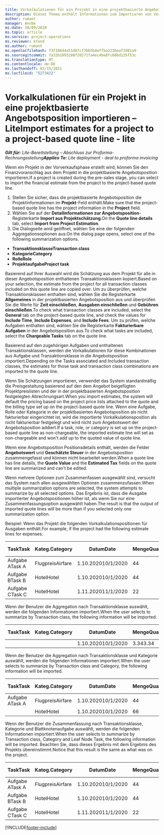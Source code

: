 ```yaml
---
title: Vorkalkulationen für ein Projekt in eine projektbasierte Angebotsposition importieren – Lite
description: Dieses Thema enthält Informationen zum Importieren von Vorkalkulationen aus einem Projekt in eine Angebotsposition.
author: rumant
manager: Annbe
ms.date: 10/09/2020
ms.topic: article
ms.service: project-operations
ms.reviewer: kfend
ms.author: rumant
ms.openlocfilehash: f3f18644a51d87cf3bb5b4effba2236eaf3d81a9
ms.sourcegitcommit: fa32b1893286f20271fa4ec4be8fc68bd135f53c
ms.translationtype: HT
ms.contentlocale: de-DE
ms.lasthandoff: 02/15/2021
ms.locfileid: "5273422"
---
```

# <a name="import-estimates-for-a-project-to-a-project-based-quote-line---lite"></a><span data-ttu-id="e22de-103">Vorkalkulationen für ein Projekt in eine projektbasierte Angebotsposition importieren – Lite</span><span class="sxs-lookup"><span data-stu-id="e22de-103">Import estimates for a project to a project-based quote line - lite</span></span>

<span data-ttu-id="e22de-104">_**Gilt für:** Lite-Bereitstellung – Abschluss zur Proforma-Rechnungsstellung_</span><span class="sxs-lookup"><span data-stu-id="e22de-104">_**Applies To:** Lite deployment - deal to proforma invoicing_</span></span>

<span data-ttu-id="e22de-105">Wenn ein Projekt in der Vorverkaufsphase erstellt wird, können Sie den Finanzvoranschlag aus dem Projekt in die projektbasierte Angebotsposition importieren.</span><span class="sxs-lookup"><span data-stu-id="e22de-105">If a project is created during the pre-sales stage, you can select to import the financial estimate from the project to the project-based quote line.</span></span>

1. <span data-ttu-id="e22de-106">Stellen Sie sicher, dass die projektbasierte Angebotsposition die Projektinformationen im **Projekt**-Feld enthält.</span><span class="sxs-lookup"><span data-stu-id="e22de-106">Make sure that the project-based quote line has the project information in the **Project** field.</span></span>
2. <span data-ttu-id="e22de-107">Wählen Sie auf der **Detailinformationen zur Angebotsposition**-Registerkarte **Import aus Projektschätzung**.</span><span class="sxs-lookup"><span data-stu-id="e22de-107">On the **Quote line details** tab, select **Import from Project Estimation**.</span></span>
3. <span data-ttu-id="e22de-108">Die Dialogseite wird geöffnet, wählen Sie eine der folgenden Aggregationsoptionen aus.</span><span class="sxs-lookup"><span data-stu-id="e22de-108">On the dialog page opens, select one of the following summarization options.</span></span>

  - <span data-ttu-id="e22de-109">**Transaktionsklasse**</span><span class="sxs-lookup"><span data-stu-id="e22de-109">**Transaction class**</span></span>
  - <span data-ttu-id="e22de-110">**Kategorie**</span><span class="sxs-lookup"><span data-stu-id="e22de-110">**Category**</span></span>
  - <span data-ttu-id="e22de-111">**Rolle**</span><span class="sxs-lookup"><span data-stu-id="e22de-111">**Role**</span></span> 
  - <span data-ttu-id="e22de-112">**Projektaufgabe**</span><span class="sxs-lookup"><span data-stu-id="e22de-112">**Project task**</span></span>

<span data-ttu-id="e22de-113">Basierend auf Ihrer Auswahl wird die Schätzung aus dem Projekt für alle in dieser Angebotsposition enthaltenen Transaktionsklassen kopiert.</span><span class="sxs-lookup"><span data-stu-id="e22de-113">Based on your selection, the estimate from the project for all transaction classes included on this quote line are copied over.</span></span> <span data-ttu-id="e22de-114">Um zu überprüfen, welche Transaktionsklassen enthalten sind, wählen Sie die Registerkarte **Allgemeines** in der projektbasierten Angebotsposition aus und überprüfen Sie die Werte für **Zeit einschließen**, **Ausgaben einschließen** und **Gebühren einschließen**.</span><span class="sxs-lookup"><span data-stu-id="e22de-114">To check what transaction classes are included, select the **General** tab on the project-based quote line, and check the values for **Include Time**, **Include Expenses**, and **Include Fees**.</span></span>  <span data-ttu-id="e22de-115">Um zu prüfen, welche Aufgaben enthalten sind, wählen Sie die Registerkarte **Fakturierbare Aufgaben** in der Angebotsposition aus.</span><span class="sxs-lookup"><span data-stu-id="e22de-115">To check what tasks are included, select the **Chargeable Tasks** tab on the quote line.</span></span>

<span data-ttu-id="e22de-116">Basierend auf den zugehörigen Aufgaben und enthaltenen Transaktionsklassen, werden die Vorkalkulationen für diese Kombinationen aus Aufgabe und Transaktionsklasse in die Angebotsposition importiert.</span><span class="sxs-lookup"><span data-stu-id="e22de-116">Depending on the Tasks associated and Included transaction classes, the estimates for those task and transaction class combinations are imported to the quote line.</span></span>

<span data-ttu-id="e22de-117">Wenn Sie Schätzungen importieren, verwendet das System standardmäßig die Preisgestaltung basierend auf den dem Angebot beigefügten Projektpreislisten und der in der projektbasierten Angebotsposition festgelegten Abrechnungsart.</span><span class="sxs-lookup"><span data-stu-id="e22de-117">When you import estimates, the system will default the pricing based on the project price lists attached to the quote and the billing type set up on the project-based quote line.</span></span> <span data-ttu-id="e22de-118">Wenn eine Aufgabe, Rolle oder Kategorie in der projektbasierten Angebotsposition als nicht fakturierbar eingerichtet ist, wird die importierte Vorkalkulationsposition als nicht fakturierbar festgelegt und wird nicht zum Angebotswert der Angebotsposition addiert.</span><span class="sxs-lookup"><span data-stu-id="e22de-118">If a task, role, or category is set up on the project-based quote line as non-chargeable, the imported estimate line will set as non-chargeable and won't add up to the quoted value of quote line.</span></span>

<span data-ttu-id="e22de-119">Wenn eine Angebotsposition Positionsdetails enthält, werden die Felder **Angebotswert** und **Geschätzte Steuer** in der Angebotsposition zusammengefasst und können nicht bearbeitet werden.</span><span class="sxs-lookup"><span data-stu-id="e22de-119">When a quote line has line details, the **Quote Value** and the **Estimated Tax** fields on the quote line are summarized and can't be edited.</span></span>

<span data-ttu-id="e22de-120">Wenn mehrere Optionen zum Zusammenfassen ausgewählt sind, versucht das System nach allen ausgewählten Optionen zusammenzufassen.</span><span class="sxs-lookup"><span data-stu-id="e22de-120">When multiple summarization options are selected, the system attempts to summarize by all selected options.</span></span> <span data-ttu-id="e22de-121">Das Ergebnis ist, dass die Ausgabe importierter Angebotspositionen höher ist, als wenn Sie nur eine Zusammenfassungsoption ausgewählt haben.</span><span class="sxs-lookup"><span data-stu-id="e22de-121">The result is that the output of imported quote lines will be more than if you selected only one summarization option.</span></span>

<span data-ttu-id="e22de-122">Beispiel: Wenn das Projekt die folgenden Vorkalkulationspositionen für Ausgaben enthält.</span><span class="sxs-lookup"><span data-stu-id="e22de-122">For example, if the project had the following estimate lines for expenses.</span></span>

| <span data-ttu-id="e22de-123">Task</span><span class="sxs-lookup"><span data-stu-id="e22de-123">Task</span></span> | <span data-ttu-id="e22de-124">Kateg.</span><span class="sxs-lookup"><span data-stu-id="e22de-124">Category</span></span> | <span data-ttu-id="e22de-125">Datum</span><span class="sxs-lookup"><span data-stu-id="e22de-125">Date</span></span> | <span data-ttu-id="e22de-126">Menge</span><span class="sxs-lookup"><span data-stu-id="e22de-126">Quantity</span></span> | <span data-ttu-id="e22de-127">Einheitenpreis</span><span class="sxs-lookup"><span data-stu-id="e22de-127">Unit price</span></span> | <span data-ttu-id="e22de-128">Betrag</span><span class="sxs-lookup"><span data-stu-id="e22de-128">Amount</span></span> |
| --- | --- | --- | --- | --- | --- |
| <span data-ttu-id="e22de-129">Aufgabe A</span><span class="sxs-lookup"><span data-stu-id="e22de-129">Task A</span></span> | <span data-ttu-id="e22de-130">Flugpreis</span><span class="sxs-lookup"><span data-stu-id="e22de-130">Airfare</span></span> | <span data-ttu-id="e22de-131">1.10.2020</span><span class="sxs-lookup"><span data-stu-id="e22de-131">10/1/2020</span></span> | <span data-ttu-id="e22de-132">4</span><span class="sxs-lookup"><span data-stu-id="e22de-132">4</span></span> | <span data-ttu-id="e22de-133">400</span><span class="sxs-lookup"><span data-stu-id="e22de-133">400</span></span> | <span data-ttu-id="e22de-134">1600</span><span class="sxs-lookup"><span data-stu-id="e22de-134">1600</span></span> |
| <span data-ttu-id="e22de-135">Aufgabe B</span><span class="sxs-lookup"><span data-stu-id="e22de-135">Task B</span></span> | <span data-ttu-id="e22de-136">Hotel</span><span class="sxs-lookup"><span data-stu-id="e22de-136">Hotel</span></span> | <span data-ttu-id="e22de-137">1.10.2020</span><span class="sxs-lookup"><span data-stu-id="e22de-137">10/1/2020</span></span> | <span data-ttu-id="e22de-138">4</span><span class="sxs-lookup"><span data-stu-id="e22de-138">4</span></span> | <span data-ttu-id="e22de-139">200</span><span class="sxs-lookup"><span data-stu-id="e22de-139">200</span></span> | <span data-ttu-id="e22de-140">800</span><span class="sxs-lookup"><span data-stu-id="e22de-140">800</span></span> |
| <span data-ttu-id="e22de-141">Aufgabe C</span><span class="sxs-lookup"><span data-stu-id="e22de-141">Task C</span></span> | <span data-ttu-id="e22de-142">Hotel</span><span class="sxs-lookup"><span data-stu-id="e22de-142">Hotel</span></span> | <span data-ttu-id="e22de-143">1.11.2020</span><span class="sxs-lookup"><span data-stu-id="e22de-143">11/1/2020</span></span> | <span data-ttu-id="e22de-144">2</span><span class="sxs-lookup"><span data-stu-id="e22de-144">2</span></span> | <span data-ttu-id="e22de-145">200</span><span class="sxs-lookup"><span data-stu-id="e22de-145">200</span></span> | <span data-ttu-id="e22de-146">400</span><span class="sxs-lookup"><span data-stu-id="e22de-146">400</span></span> |

<span data-ttu-id="e22de-147">Wenn der Benutzer die Aggregation nach Transaktionsklasse auswählt, werden die folgenden Informationen importiert.</span><span class="sxs-lookup"><span data-stu-id="e22de-147">When the user selects to summarize by Transaction class, the following information will be imported.</span></span>

| <span data-ttu-id="e22de-148">Task</span><span class="sxs-lookup"><span data-stu-id="e22de-148">Task</span></span> | <span data-ttu-id="e22de-149">Kateg.</span><span class="sxs-lookup"><span data-stu-id="e22de-149">Category</span></span> | <span data-ttu-id="e22de-150">Datum</span><span class="sxs-lookup"><span data-stu-id="e22de-150">Date</span></span> | <span data-ttu-id="e22de-151">Menge</span><span class="sxs-lookup"><span data-stu-id="e22de-151">Quantity</span></span> | <span data-ttu-id="e22de-152">Einheitenpreis</span><span class="sxs-lookup"><span data-stu-id="e22de-152">Unit price</span></span> | <span data-ttu-id="e22de-153">Betrag</span><span class="sxs-lookup"><span data-stu-id="e22de-153">Amount</span></span> |
| --- | --- | --- | --- | --- | --- |
|||<span data-ttu-id="e22de-154">1.10.2020</span><span class="sxs-lookup"><span data-stu-id="e22de-154">10/1/2020</span></span> | <span data-ttu-id="e22de-155">3.34</span><span class="sxs-lookup"><span data-stu-id="e22de-155">3.34</span></span> | <span data-ttu-id="e22de-156">840</span><span class="sxs-lookup"><span data-stu-id="e22de-156">840</span></span> | <span data-ttu-id="e22de-157">2800</span><span class="sxs-lookup"><span data-stu-id="e22de-157">2800</span></span> |

<span data-ttu-id="e22de-158">Wenn der Benutzer die Aggregation nach Transaktionsklasse und Kategorie auswählt, werden die folgenden Informationen importiert.</span><span class="sxs-lookup"><span data-stu-id="e22de-158">When the user selects to summarize by Transaction class and Category, the following information will be imported.</span></span>

| <span data-ttu-id="e22de-159">Task</span><span class="sxs-lookup"><span data-stu-id="e22de-159">Task</span></span> | <span data-ttu-id="e22de-160">Kateg.</span><span class="sxs-lookup"><span data-stu-id="e22de-160">Category</span></span> | <span data-ttu-id="e22de-161">Datum</span><span class="sxs-lookup"><span data-stu-id="e22de-161">Date</span></span> | <span data-ttu-id="e22de-162">Menge</span><span class="sxs-lookup"><span data-stu-id="e22de-162">Quantity</span></span> | <span data-ttu-id="e22de-163">Einheitenpreis</span><span class="sxs-lookup"><span data-stu-id="e22de-163">Unit price</span></span> | <span data-ttu-id="e22de-164">Betrag</span><span class="sxs-lookup"><span data-stu-id="e22de-164">Amount</span></span> |
| --- | --- | --- | --- | --- | --- |
| <span data-ttu-id="e22de-165">Aufgabe A</span><span class="sxs-lookup"><span data-stu-id="e22de-165">Task A</span></span> | <span data-ttu-id="e22de-166">Flugpreis</span><span class="sxs-lookup"><span data-stu-id="e22de-166">Airfare</span></span> | <span data-ttu-id="e22de-167">1.10.2020</span><span class="sxs-lookup"><span data-stu-id="e22de-167">10/1/2020</span></span> | <span data-ttu-id="e22de-168">4</span><span class="sxs-lookup"><span data-stu-id="e22de-168">4</span></span> | <span data-ttu-id="e22de-169">400</span><span class="sxs-lookup"><span data-stu-id="e22de-169">400</span></span> | <span data-ttu-id="e22de-170">1600</span><span class="sxs-lookup"><span data-stu-id="e22de-170">1600</span></span> |
| | <span data-ttu-id="e22de-171">Hotel</span><span class="sxs-lookup"><span data-stu-id="e22de-171">Hotel</span></span> | <span data-ttu-id="e22de-172">1.10.2020</span><span class="sxs-lookup"><span data-stu-id="e22de-172">10/1/2020</span></span> | <span data-ttu-id="e22de-173">6</span><span class="sxs-lookup"><span data-stu-id="e22de-173">6</span></span> | <span data-ttu-id="e22de-174">200</span><span class="sxs-lookup"><span data-stu-id="e22de-174">200</span></span> | <span data-ttu-id="e22de-175">1200</span><span class="sxs-lookup"><span data-stu-id="e22de-175">1200</span></span> |

<span data-ttu-id="e22de-176">Wenn der Benutzer die Zusammenfassung nach Transaktionsklasse, Kategorie und Blattknotenaufgabe auswählt, werden die folgenden Informationen importiert.</span><span class="sxs-lookup"><span data-stu-id="e22de-176">When the user selects to summarize by Transaction class, Category and Leaf Node Task, the following information will be imported.</span></span> <span data-ttu-id="e22de-177">Beachten Sie, dass dieses Ergebnis mit dem Ergebnis des Projekts übereinstimmt.</span><span class="sxs-lookup"><span data-stu-id="e22de-177">Notice that this result is the same as what was on the project.</span></span>

| <span data-ttu-id="e22de-178">Task</span><span class="sxs-lookup"><span data-stu-id="e22de-178">Task</span></span> | <span data-ttu-id="e22de-179">Kateg.</span><span class="sxs-lookup"><span data-stu-id="e22de-179">Category</span></span> | <span data-ttu-id="e22de-180">Datum</span><span class="sxs-lookup"><span data-stu-id="e22de-180">Date</span></span> | <span data-ttu-id="e22de-181">Menge</span><span class="sxs-lookup"><span data-stu-id="e22de-181">Quantity</span></span> | <span data-ttu-id="e22de-182">Einheitenpreis</span><span class="sxs-lookup"><span data-stu-id="e22de-182">Unit price</span></span> | <span data-ttu-id="e22de-183">Betrag</span><span class="sxs-lookup"><span data-stu-id="e22de-183">Amount</span></span> |
| --- | --- | --- | --- | --- | --- |
| <span data-ttu-id="e22de-184">Aufgabe A</span><span class="sxs-lookup"><span data-stu-id="e22de-184">Task A</span></span> | <span data-ttu-id="e22de-185">Flugpreis</span><span class="sxs-lookup"><span data-stu-id="e22de-185">Airfare</span></span> | <span data-ttu-id="e22de-186">1.10.2020</span><span class="sxs-lookup"><span data-stu-id="e22de-186">10/1/2020</span></span> | <span data-ttu-id="e22de-187">4</span><span class="sxs-lookup"><span data-stu-id="e22de-187">4</span></span> | <span data-ttu-id="e22de-188">400</span><span class="sxs-lookup"><span data-stu-id="e22de-188">400</span></span> | <span data-ttu-id="e22de-189">1600</span><span class="sxs-lookup"><span data-stu-id="e22de-189">1600</span></span> |
| <span data-ttu-id="e22de-190">Aufgabe B</span><span class="sxs-lookup"><span data-stu-id="e22de-190">Task B</span></span> | <span data-ttu-id="e22de-191">Hotel</span><span class="sxs-lookup"><span data-stu-id="e22de-191">Hotel</span></span> | <span data-ttu-id="e22de-192">1.10.2020</span><span class="sxs-lookup"><span data-stu-id="e22de-192">10/1/2020</span></span> | <span data-ttu-id="e22de-193">4</span><span class="sxs-lookup"><span data-stu-id="e22de-193">4</span></span> | <span data-ttu-id="e22de-194">200</span><span class="sxs-lookup"><span data-stu-id="e22de-194">200</span></span> | <span data-ttu-id="e22de-195">800</span><span class="sxs-lookup"><span data-stu-id="e22de-195">800</span></span> |
| <span data-ttu-id="e22de-196">Aufgabe C</span><span class="sxs-lookup"><span data-stu-id="e22de-196">Task C</span></span> | <span data-ttu-id="e22de-197">Hotel</span><span class="sxs-lookup"><span data-stu-id="e22de-197">Hotel</span></span> | <span data-ttu-id="e22de-198">1.11.2020</span><span class="sxs-lookup"><span data-stu-id="e22de-198">11/1/2020</span></span> | <span data-ttu-id="e22de-199">2</span><span class="sxs-lookup"><span data-stu-id="e22de-199">2</span></span> | <span data-ttu-id="e22de-200">200</span><span class="sxs-lookup"><span data-stu-id="e22de-200">200</span></span> | <span data-ttu-id="e22de-201">400</span><span class="sxs-lookup"><span data-stu-id="e22de-201">400</span></span> |


[!INCLUDE[footer-include](../../includes/footer-banner.md)]